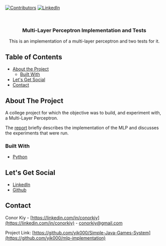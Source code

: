 <!-- PROJECT SHIELDS -->
[![Contributors][contributors-shield]]()
[![LinkedIn][linkedin-shield]][linkedin-url]



<!-- PROJECT LOGO -->
<br />

  <h3 align="center">Multi-Layer Perceptron Implementation and Tests</h3>

  <p align="center">
    This is an implementation of a multi-layer perceptron and two tests for it.
    <br />
  </p>
</p>



<!-- TABLE OF CONTENTS -->
## Table of Contents

* [About the Project](#about-the-project)
  * [Built With](#built-with)
* [Let's Get Social](#lets-get-social)
* [Contact](#contact)



<!-- ABOUT THE PROJECT -->
## About The Project

A college project for which the objective was to build, and experiment with, a Multi-Layer Perceptron.  

The [report](ConorKiy_20204844_MLP.pdf) briefly describes the implementation of the MLP and discusses the experiments that were run.

### Built With

* [Python](https://www.python.org/)


<!-- LET'S GET SOCIAL -->
## Let's Get Social

* [LinkedIn](https://linkedin.com/in/conorkiy)
* [Github](https://github.com/yik000)

<!-- CONTACT -->
## Contact

Conor Kiy - [https://linkedin.com/in/conorkiy](https://linkedin.com/in/conorkiy) - conorkiy@gmail.com

Project Link: [https://github.com/yik000/Simple-Java-Games-System](https://github.com/yik000/mlp-implementation)


<!-- MARKDOWN LINKS & IMAGES -->
[contributors-shield]: https://img.shields.io/badge/contributors-1-orange.svg?style=flat-square
[license-shield]: https://img.shields.io/badge/license-MIT-blue.svg?style=flat-square
[license-url]: https://choosealicense.com/licenses/mit
[linkedin-shield]: https://img.shields.io/badge/-LinkedIn-black.svg?style=flat-square&logo=linkedin&colorB=555
[linkedin-url]: https://linkedin.com/in/conorkiy
